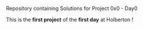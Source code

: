Repository containing Solutions for Project 0x0 - Day0

This is the **first project** of the **first day** at Holberton !
